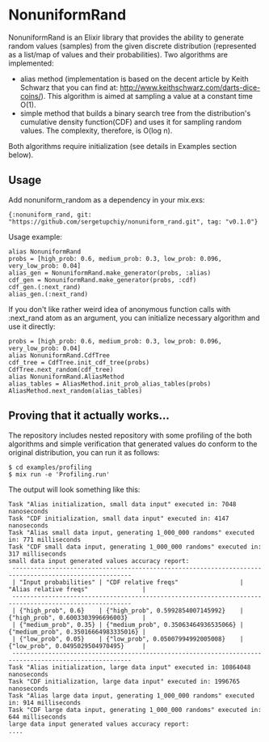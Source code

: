 # NonuniformRand

NonuniformRand is an Elixir library that provides the ability to generate random values (samples) 
from the given discrete distribution (represented as a list/map of values and their probabilities).
Two algorithms are implemented:

 * alias method (implementation is based on the decent article by Keith Schwarz that you can find at: 
   http://www.keithschwarz.com/darts-dice-coins/).
   This algorithm is aimed at sampling a value at a constant time O(1).
 * simple method that builds a binary search tree from the distribution's cumulative density function(CDF) and uses it for sampling random values.
   The complexity, therefore, is O(log n).
	  
Both algorithms require initialization (see details in Examples section below).

## Usage

Add nonuniform_random as a dependency in your  mix.exs:

```
{:nonuniform_rand, git: "https://github.com/sergetupchiy/nonuniform_rand.git", tag: "v0.1.0"}
```


Usage example:

```
alias NonuniformRand 
probs = [high_prob: 0.6, medium_prob: 0.3, low_prob: 0.096, very_low_prob: 0.04]
alias_gen = NonuniformRand.make_generator(probs, :alias)
cdf_gen = NonuniformRand.make_generator(probs, :cdf)
cdf_gen.(:next_rand)
alias_gen.(:next_rand)
```


If you don't like rather weird idea of anonymous function calls with :next_rand atom as an argument, you can initialize necessary algorithm and use it directly:

```
probs = [high_prob: 0.6, medium_prob: 0.3, low_prob: 0.096, very_low_prob: 0.04]
alias NonuniformRand.CdfTree
cdf_tree = CdfTree.init_cdf_tree(probs)
CdfTree.next_random(cdf_tree)
alias NonuniformRand.AliasMethod
alias_tables = AliasMethod.init_prob_alias_tables(probs)
AliasMethod.next_random(alias_tables) 
```

## Proving that it actually works...
The repository includes nested repository with some profiling of the both algorithms and simple verification that generated values do conform to the original distribution,  you can run it as follows:

```
$ cd examples/profiling
$ mix run -e 'Profiling.run'
```

The output will look something like this:

```
Task "Alias initialization, small data input" executed in: 7048 nanoseconds
Task "CDF initialization, small data input" executed in: 4147 nanoseconds
Task "Alias small data input, generating 1_000_000 randoms" executed in: 771 milliseconds
Task "CDF small data input, generating 1_000_000 randoms" executed in: 317 milliseconds
small data input generated values accuracy report:
 -------------------------------------------------------------------------------------------------------
 | "Input probabilities" | "CDF relative freqs"                 | "Alias relative freqs"               | 
 -------------------------------------------------------------------------------------------------------
 | {"high_prob", 0.6}    | {"high_prob", 0.5992854007145992}    | {"high_prob", 0.6003303996696003}    | 
 | {"medium_prob", 0.35} | {"medium_prob", 0.35063464936535066} | {"medium_prob", 0.35016664983335016} | 
 | {"low_prob", 0.05}    | {"low_prob", 0.05007994992005008}    | {"low_prob", 0.0495029504970495}     | 
 -------------------------------------------------------------------------------------------------------
Task "Alias initialization, large data input" executed in: 10864048 nanoseconds
Task "CDF initialization, large data input" executed in: 1996765 nanoseconds
Task "Alias large data input, generating 1_000_000 randoms" executed in: 914 milliseconds
Task "CDF large data input, generating 1_000_000 randoms" executed in: 644 milliseconds
large data input generated values accuracy report:
....

```

